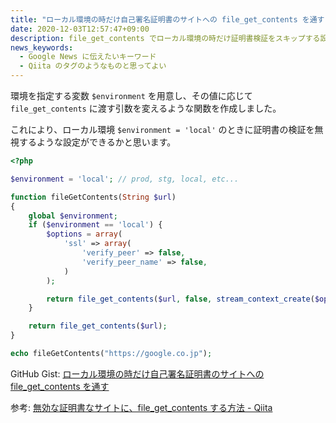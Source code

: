 ```yaml
---
title: "ローカル環境の時だけ自己署名証明書のサイトへの file_get_contents を通す"
date: 2020-12-03T12:57:47+09:00
description: file_get_contents でローカル環境の時だけ証明書検証をスキップする設定を入れるコード。
news_keywords:
  - Google News に伝えたいキーワード
  - Qiita のタグのようなものと思ってよい
---
```


環境を指定する変数 `$environment` を用意し、その値に応じて `file_get_contents` に渡す引数を変えるような関数を作成しました。

これにより、ローカル環境 `$environment = 'local'` のときに証明書の検証を無視するような設定ができるかと思います。

```php
<?php

$environment = 'local'; // prod, stg, local, etc...

function fileGetContents(String $url)
{
    global $environment;
    if ($environment == 'local') {
        $options = array(
            'ssl' => array(
                'verify_peer' => false,
                'verify_peer_name' => false,
            )
        );

        return file_get_contents($url, false, stream_context_create($options));
    }

    return file_get_contents($url);
}

echo fileGetContents("https://google.co.jp");
```

GitHub Gist: [ローカル環境の時だけ自己署名証明書のサイトへの file_get_contents を通す](https://gist.github.com/noritakaIzumi/4f99793930c1931d19affd871c8590b9)

参考: [無効な証明書なサイトに、file_get_contents する方法 - Qiita](https://qiita.com/izanari/items/f4f96e11a2b01af72846)
